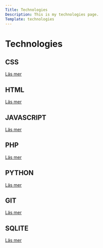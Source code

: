 ```yaml
---
Title: Technologies
Description: This is my technologies page.
Template: technologies
---
```

Technologies
=======================

<div class="box">
<h2>CSS</h2>
<a href="%base_url%/technology/css">Läs mer</a>

</div>

<div class="box-2">
<h2>HTML</h2>
<a href="%base_url%/technology/html">Läs mer</a>
</div>

<div class="box-2">
<h2>JAVASCRIPT</h2>
<a href="%base_url%/technology/javascript">Läs mer</a>
</div>

<div class="box">
<h2>PHP</h2>
<a href="%base_url%/technology/php">Läs mer</a>
</div>

<div class="box-3">
<h2>PYTHON</h2>
<a href="%base_url%/technology/python">Läs mer</a>
</div>

<div class="box">
<h2>GIT</h2>
<a href="%base_url%/technology/git">Läs mer</a>
</div>

<div class="box-2">
<h2>SQLITE</h2>
<a href="%base_url%/technology/sqlite">Läs mer</a>
</div>